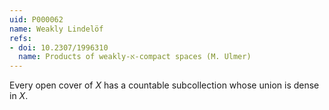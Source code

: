 ```yaml
---
uid: P000062
name: Weakly Lindelöf
refs:
- doi: 10.2307/1996310
  name: Products of weakly-א-compact spaces (M. Ulmer)
---
```


Every open cover of $X$ has a countable subcollection whose union is dense in $X$.
